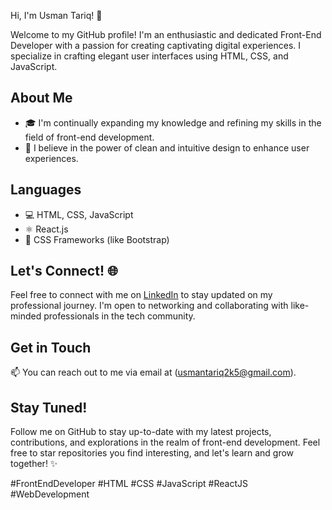 Hi, I'm Usman Tariq! 👋

Welcome to my GitHub profile! I'm an enthusiastic and dedicated Front-End Developer with a passion for creating captivating digital experiences. I specialize in crafting elegant user interfaces using HTML, CSS, and JavaScript.

## About Me

- 🎓 I'm continually expanding my knowledge and refining my skills in the field of front-end development.
- 🌟 I believe in the power of clean and intuitive design to enhance user experiences.

## Languages

- 💻 HTML, CSS, JavaScript
- ⚛️ React.js
- 🎨 CSS Frameworks (like Bootstrap)

## Let's Connect! 🌐

Feel free to connect with me on [LinkedIn](https://www.linkedin.com/in/muhammad-usman-00796928b/) to stay updated on my professional journey. I'm open to networking and collaborating with like-minded professionals in the tech community.

## Get in Touch

📫 You can reach out to me via email at (usmantariq2k5@gmail.com).

## Stay Tuned!

Follow me on GitHub to stay up-to-date with my latest projects, contributions, and explorations in the realm of front-end development. Feel free to star repositories you find interesting, and let's learn and grow together! ✨

#FrontEndDeveloper #HTML #CSS #JavaScript #ReactJS #WebDevelopment
